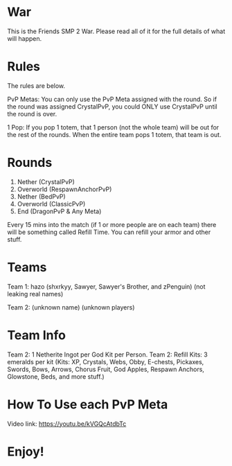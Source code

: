 # War

This is the Friends SMP 2 War. Please read all of it for the full details of what will happen.

# Rules

The rules are below.

PvP Metas: You can only use the PvP Meta assigned with the round. So if the round was assigned CrystalPvP, you could ONLY use CrystalPvP until the round is over.

1 Pop: If you pop 1 totem, that 1 person (not the whole team) will be out for the rest of the rounds. When the entire team pops 1 totem, that team is out.

# Rounds

1. Nether (CrystalPvP)
2. Overworld (RespawnAnchorPvP)
3. Nether (BedPvP)
4. Overworld (ClassicPvP)
5. End (DragonPvP & Any Meta)

Every 15 mins into the match (if 1 or more people are on each team) there will be something called Refill Time. You can refill your armor and other stuff.

# Teams

Team 1: hazo (shxrkyy, Sawyer, Sawyer's Brother, and zPenguin) (not leaking real names)

Team 2: (unknown name) (unknown players)

# Team Info

Team 2: 1 Netherite Ingot per God Kit per Person.
Team 2: Refill Kits: 3 emeralds per kit (Kits: XP, Crystals, Webs, Obby, E-chests, Pickaxes, Swords, Bows, Arrows, Chorus Fruit, God Apples, Respawn Anchors, Glowstone, Beds, and more stuff.)

# How To Use each PvP Meta

Video link: https://youtu.be/kVGQcAtdbTc

# Enjoy!
